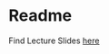 # Readme

Find Lecture Slides [here](https://docs.google.com/presentation/d/1M6WhM7Ldpgjk118d1i3WdlmIicwILQr7S7kkwaHB98A/edit?usp=sharing)
